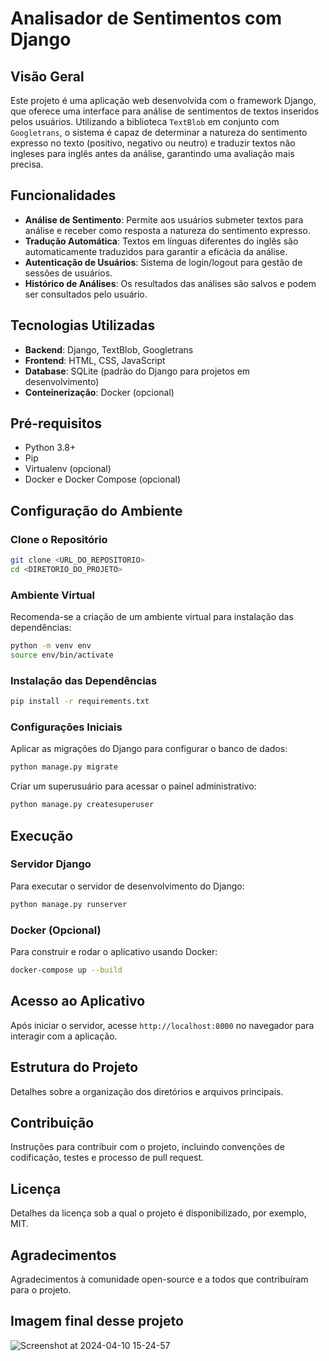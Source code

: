 # Analisador de Sentimentos com Django

## Visão Geral

Este projeto é uma aplicação web desenvolvida com o framework Django, que oferece uma interface para análise de sentimentos de textos inseridos pelos usuários. Utilizando a biblioteca `TextBlob` em conjunto com `Googletrans`, o sistema é capaz de determinar a natureza do sentimento expresso no texto (positivo, negativo ou neutro) e traduzir textos não ingleses para inglês antes da análise, garantindo uma avaliação mais precisa.

## Funcionalidades

- **Análise de Sentimento**: Permite aos usuários submeter textos para análise e receber como resposta a natureza do sentimento expresso.
- **Tradução Automática**: Textos em línguas diferentes do inglês são automaticamente traduzidos para garantir a eficácia da análise.
- **Autenticação de Usuários**: Sistema de login/logout para gestão de sessões de usuários.
- **Histórico de Análises**: Os resultados das análises são salvos e podem ser consultados pelo usuário.

## Tecnologias Utilizadas

- **Backend**: Django, TextBlob, Googletrans
- **Frontend**: HTML, CSS, JavaScript
- **Database**: SQLite (padrão do Django para projetos em desenvolvimento)
- **Conteinerização**: Docker (opcional)

## Pré-requisitos

- Python 3.8+
- Pip
- Virtualenv (opcional)
- Docker e Docker Compose (opcional)

## Configuração do Ambiente

### Clone o Repositório

```bash
git clone <URL_DO_REPOSITORIO>
cd <DIRETORIO_DO_PROJETO>
```

### Ambiente Virtual

Recomenda-se a criação de um ambiente virtual para instalação das dependências:

```bash
python -m venv env
source env/bin/activate
```

### Instalação das Dependências

```bash
pip install -r requirements.txt
```

### Configurações Iniciais

Aplicar as migrações do Django para configurar o banco de dados:

```bash
python manage.py migrate
```

Criar um superusuário para acessar o painel administrativo:

```bash
python manage.py createsuperuser
```

## Execução

### Servidor Django

Para executar o servidor de desenvolvimento do Django:

```bash
python manage.py runserver
```

### Docker (Opcional)

Para construir e rodar o aplicativo usando Docker:

```bash
docker-compose up --build
```

## Acesso ao Aplicativo

Após iniciar o servidor, acesse `http://localhost:8000` no navegador para interagir com a aplicação.

## Estrutura do Projeto

Detalhes sobre a organização dos diretórios e arquivos principais.

## Contribuição

Instruções para contribuir com o projeto, incluindo convenções de codificação, testes e processo de pull request.

## Licença

Detalhes da licença sob a qual o projeto é disponibilizado, por exemplo, MIT.

## Agradecimentos

Agradecimentos à comunidade open-source e a todos que contribuíram para o projeto.

## Imagem final desse projeto

![Screenshot at 2024-04-10 15-24-57](https://github.com/obragaa/analise_sentimento/assets/60896979/b503ebc9-7e06-4d77-80ac-fcbc77f1a169)
